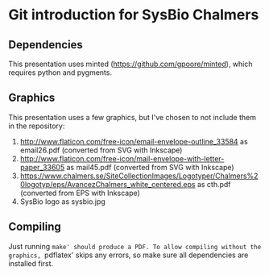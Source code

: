 # Git introduction for SysBio Chalmers

## Dependencies

This presentation uses minted (https://github.com/gpoore/minted),
which requires python and pygments.

## Graphics

This presentation uses a few graphics, but I've chosen to not include
them in the repository:

1. http://www.flaticon.com/free-icon/email-envelope-outline_33584 as
   email26.pdf (converted from SVG with Inkscape)
2. http://www.flaticon.com/free-icon/mail-envelope-with-letter-paper_33605
   as mail45.pdf (converted from SVG with Inkscape)
3. https://www.chalmers.se/SiteCollectionImages/Logotyper/Chalmers%20logotyp/eps/AvancezChalmers_white_centered.eps
   as cth.pdf (converted from EPS with Inkscape)
4. SysBio logo as sysbio.jpg


## Compiling

Just running `make' should produce a PDF. To allow compiling without
the graphics, `pdflatex' skips any errors, so make sure all
dependencies are installed first.



